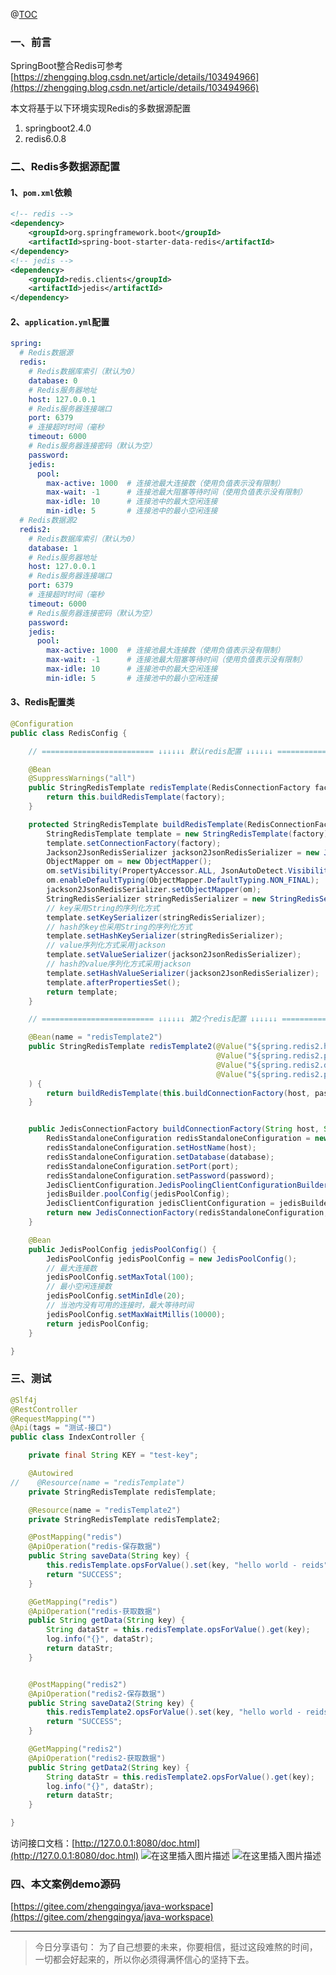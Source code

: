 ﻿@[TOC](文章目录)


### 一、前言

SpringBoot整合Redis可参考 [https://zhengqing.blog.csdn.net/article/details/103494966](https://zhengqing.blog.csdn.net/article/details/103494966)

本文将基于以下环境实现Redis的多数据源配置

1. springboot2.4.0
2. redis6.0.8

### 二、Redis多数据源配置

#### 1、`pom.xml`依赖

```xml
<!-- redis -->
<dependency>
    <groupId>org.springframework.boot</groupId>
    <artifactId>spring-boot-starter-data-redis</artifactId>
</dependency>
<!-- jedis -->
<dependency>
    <groupId>redis.clients</groupId>
    <artifactId>jedis</artifactId>
</dependency>
```

#### 2、`application.yml`配置

```yml
spring:
  # Redis数据源
  redis:
    # Redis数据库索引（默认为0）
    database: 0
    # Redis服务器地址
    host: 127.0.0.1
    # Redis服务器连接端口
    port: 6379
    # 连接超时时间（毫秒
    timeout: 6000
    # Redis服务器连接密码（默认为空）
    password:
    jedis:
      pool:
        max-active: 1000  # 连接池最大连接数（使用负值表示没有限制）
        max-wait: -1      # 连接池最大阻塞等待时间（使用负值表示没有限制）
        max-idle: 10      # 连接池中的最大空闲连接
        min-idle: 5       # 连接池中的最小空闲连接
  # Redis数据源2
  redis2:
    # Redis数据库索引（默认为0）
    database: 1
    # Redis服务器地址
    host: 127.0.0.1
    # Redis服务器连接端口
    port: 6379
    # 连接超时时间（毫秒
    timeout: 6000
    # Redis服务器连接密码（默认为空）
    password:
    jedis:
      pool:
        max-active: 1000  # 连接池最大连接数（使用负值表示没有限制）
        max-wait: -1      # 连接池最大阻塞等待时间（使用负值表示没有限制）
        max-idle: 10      # 连接池中的最大空闲连接
        min-idle: 5       # 连接池中的最小空闲连接
```

#### 3、Redis配置类

```java
@Configuration
public class RedisConfig {

    // ========================= ↓↓↓↓↓↓ 默认redis配置 ↓↓↓↓↓↓ =========================

    @Bean
    @SuppressWarnings("all")
    public StringRedisTemplate redisTemplate(RedisConnectionFactory factory) {
        return this.buildRedisTemplate(factory);
    }

    protected StringRedisTemplate buildRedisTemplate(RedisConnectionFactory factory) {
        StringRedisTemplate template = new StringRedisTemplate(factory);
        template.setConnectionFactory(factory);
        Jackson2JsonRedisSerializer jackson2JsonRedisSerializer = new Jackson2JsonRedisSerializer(Object.class);
        ObjectMapper om = new ObjectMapper();
        om.setVisibility(PropertyAccessor.ALL, JsonAutoDetect.Visibility.ANY);
        om.enableDefaultTyping(ObjectMapper.DefaultTyping.NON_FINAL);
        jackson2JsonRedisSerializer.setObjectMapper(om);
        StringRedisSerializer stringRedisSerializer = new StringRedisSerializer();
        // key采用String的序列化方式
        template.setKeySerializer(stringRedisSerializer);
        // hash的key也采用String的序列化方式
        template.setHashKeySerializer(stringRedisSerializer);
        // value序列化方式采用jackson
        template.setValueSerializer(jackson2JsonRedisSerializer);
        // hash的value序列化方式采用jackson
        template.setHashValueSerializer(jackson2JsonRedisSerializer);
        template.afterPropertiesSet();
        return template;
    }

    // ========================= ↓↓↓↓↓↓ 第2个redis配置 ↓↓↓↓↓↓ =========================

    @Bean(name = "redisTemplate2")
    public StringRedisTemplate redisTemplate2(@Value("${spring.redis2.host}") String host,
                                              @Value("${spring.redis2.port}") int port,
                                              @Value("${spring.redis2.database:0}") int database,
                                              @Value("${spring.redis2.password}") String password
    ) {
        return buildRedisTemplate(this.buildConnectionFactory(host, password, port, database, this.jedisPoolConfig()));
    }


    public JedisConnectionFactory buildConnectionFactory(String host, String password, int port, int database, JedisPoolConfig jedisPoolConfig) {
        RedisStandaloneConfiguration redisStandaloneConfiguration = new RedisStandaloneConfiguration();
        redisStandaloneConfiguration.setHostName(host);
        redisStandaloneConfiguration.setDatabase(database);
        redisStandaloneConfiguration.setPort(port);
        redisStandaloneConfiguration.setPassword(password);
        JedisClientConfiguration.JedisPoolingClientConfigurationBuilder jedisBuilder = (JedisClientConfiguration.JedisPoolingClientConfigurationBuilder) JedisClientConfiguration.builder();
        jedisBuilder.poolConfig(jedisPoolConfig);
        JedisClientConfiguration jedisClientConfiguration = jedisBuilder.build();
        return new JedisConnectionFactory(redisStandaloneConfiguration, jedisClientConfiguration);
    }

    @Bean
    public JedisPoolConfig jedisPoolConfig() {
        JedisPoolConfig jedisPoolConfig = new JedisPoolConfig();
        // 最大连接数
        jedisPoolConfig.setMaxTotal(100);
        // 最小空闲连接数
        jedisPoolConfig.setMinIdle(20);
        // 当池内没有可用的连接时，最大等待时间
        jedisPoolConfig.setMaxWaitMillis(10000);
        return jedisPoolConfig;
    }

}
```

### 三、测试

```java
@Slf4j
@RestController
@RequestMapping("")
@Api(tags = "测试-接口")
public class IndexController {

    private final String KEY = "test-key";

    @Autowired
//    @Resource(name = "redisTemplate")
    private StringRedisTemplate redisTemplate;

    @Resource(name = "redisTemplate2")
    private StringRedisTemplate redisTemplate2;

    @PostMapping("redis")
    @ApiOperation("redis-保存数据")
    public String saveData(String key) {
        this.redisTemplate.opsForValue().set(key, "hello world - reids");
        return "SUCCESS";
    }

    @GetMapping("redis")
    @ApiOperation("redis-获取数据")
    public String getData(String key) {
        String dataStr = this.redisTemplate.opsForValue().get(key);
        log.info("{}", dataStr);
        return dataStr;
    }


    @PostMapping("redis2")
    @ApiOperation("redis2-保存数据")
    public String saveData2(String key) {
        this.redisTemplate2.opsForValue().set(key, "hello world - reids2");
        return "SUCCESS";
    }

    @GetMapping("redis2")
    @ApiOperation("redis2-获取数据")
    public String getData2(String key) {
        String dataStr = this.redisTemplate2.opsForValue().get(key);
        log.info("{}", dataStr);
        return dataStr;
    }

}
```

访问接口文档：[http://127.0.0.1:8080/doc.html](http://127.0.0.1:8080/doc.html)
![在这里插入图片描述](https://img-blog.csdnimg.cn/c6c85ee6d2164a5084abe7738118b2c2.png?x-oss-process=image/watermark,type_ZHJvaWRzYW5zZmFsbGJhY2s,shadow_50,text_Q1NETiBA6YOR5riF,size_20,color_FFFFFF,t_70,g_se,x_16)
![在这里插入图片描述](https://img-blog.csdnimg.cn/7f0d9a56b9d94c8eb3cba1c688778b0d.png?x-oss-process=image/watermark,type_ZHJvaWRzYW5zZmFsbGJhY2s,shadow_50,text_Q1NETiBA6YOR5riF,size_20,color_FFFFFF,t_70,g_se,x_16)


### 四、本文案例demo源码

[https://gitee.com/zhengqingya/java-workspace](https://gitee.com/zhengqingya/java-workspace)


---

> 今日分享语句：
> 为了自己想要的未来，你要相信，挺过这段难熬的时间，一切都会好起来的，所以你必须得满怀信心的坚持下去。
